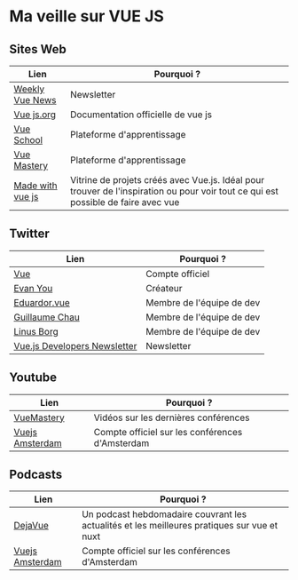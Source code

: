 # Ma veille sur VUE JS
## Sites Web
|Lien|Pourquoi ?|
|----|----------|
|[Weekly Vue News](https://weekly-vue.news/)|Newsletter|
|[Vue js.org](https://vuejs.org/guide/introduction.html)|Documentation officielle de vue js|
|[Vue School](https://vueschool.io/)|Plateforme d'apprentissage|
|[Vue Mastery](https://www.vuemastery.com/)|Plateforme d'apprentissage|
|[Made with vue js](https://madewithvuejs.com/)|Vitrine de projets créés avec Vue.js. Idéal pour trouver de l'inspiration ou pour voir tout ce qui est possible de faire avec vue|
## Twitter
|Lien|Pourquoi ?|
|----|----------|
|[Vue](https://x.com/vuejs)|Compte officiel|
|[Evan You](https://x.com/youyuxi)|Créateur|
|[Eduardor.vue](https://x.com/posva)|Membre de l'équipe de dev|
|[Guillaume Chau](https://x.com/Akryum)|Membre de l'équipe de dev|
|[Linus Borg](https://x.com/Linus_Borg)|Membre de l'équipe de dev|
|[Vue.js Developers Newsletter](https://x.com/vuejsdevelopers)|Newsletter|
## Youtube
|Lien|Pourquoi ?|
|----|----------|
|[VueMastery](https://www.youtube.com/@VueMastery)|Vidéos sur les dernières conférences|
|[Vuejs Amsterdam](https://www.youtube.com/@VuejsAmsterdam)|Compte officiel sur les conférences d'Amsterdam|
## Podcasts
|Lien|Pourquoi ?|
|----|----------|
|[DejaVue](https://www.youtube.com/@DejaVueFm)|Un podcast hebdomadaire couvrant les actualités et les meilleures pratiques sur vue et nuxt|
|[Vuejs Amsterdam](https://www.youtube.com/@VuejsAmsterdam)|Compte officiel sur les conférences d'Amsterdam|
